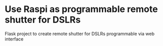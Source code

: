 Use Raspi as programmable remote shutter for DSLRs
===

Flask project to create remote shutter for DSLRs programmable via web interface
